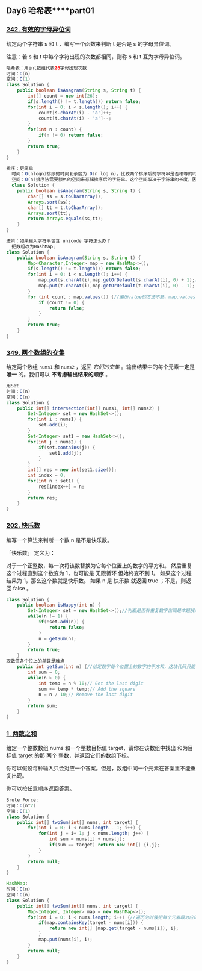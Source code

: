 ## Day6 **哈希表****part01**

### [242. 有效的字母异位词](https://leetcode.cn/problems/valid-anagram/)

给定两个字符串 s 和 t ，编写一个函数来判断 t 是否是 s 的字母异位词。

注意：若 s 和 t 中每个字符出现的次数都相同，则称 s 和 t 互为字母异位词。

```java
哈希表：用int数组代表26字母出现次数
时间：O(n)
空间：O(1)
class Solution {
    public boolean isAnagram(String s, String t) {
        int[] count = new int[26];
        if(s.length() != t.length()) return false;
        for(int i = 0; i < s.length(); i++) {
            count[s.charAt(i) - 'a']++;
            count[t.charAt(i) - 'a']--;
        }
        for(int n : count) {
            if(n != 0) return false;
        }
        return true;
    }
}
```

```java
排序：更简单
  时间：O(nlogn)排序的时间复杂度为 O(n log n)，比较两个排序后的字符串是否相等的时间复杂度为 O(n)，所以还是O(n log n)
  空间：O(n)排序法需要额外的空间来存储排序后的字符串。这个空间取决于字符串的长度，因此空间复杂度为 O(n)，其中 n 是字符串的长度
  class Solution {
    public boolean isAnagram(String s, String t) {
        char[] ss = s.toCharArray();
        Arrays.sort(ss);
        char[] tt = t.toCharArray();
        Arrays.sort(tt);
        return Arrays.equals(ss,tt);
    }
}
```

```java
进阶：如果输入字符串包含 unicode 字符怎么办？
  把数组改为HashMap;
class Solution {
    public boolean isAnagram(String s, String t) {
        Map<Character,Integer> map = new HashMap<>();
        if(s.length() != t.length()) return false;
        for(int i = 0; i < s.length(); i++) {
            map.put(s.charAt(i),map.getOrDefault(s.charAt(i), 0) + 1);//方法不熟悉,get的内容写在前面，默认写在后面
            map.put(t.charAt(i),map.getOrDefault(t.charAt(i), 0) - 1);
        }
        for (int count : map.values()) {//遍历value的方法不熟，map.values()返回Collection 对象
            if (count != 0) {
                return false;
            }
        }
        return true;
    }
}

```

### [349. 两个数组的交集](https://leetcode.cn/problems/intersection-of-two-arrays/)

给定两个数组 `nums1` 和 `nums2` ，返回 *它们的交集* 。输出结果中的每个元素一定是 **唯一** 的。我们可以 **不考虑输出结果的顺序** 。

```java
用Set
时间：O(n)
空间：O(n)   
class Solution {
    public int[] intersection(int[] nums1, int[] nums2) {
        Set<Integer> set = new HashSet<>();
        for(int i : nums1) {
            set.add(i);
        }
        Set<Integer> set1 = new HashSet<>();
        for(int j : nums2) {
            if(set.contains(j)) {
                set1.add(j);
            }
        }
        int[] res = new int[set1.size()];
        int index = 0;
        for(int n : set1) {
            res[index++] = n;
        }
        return res;
    }
}
```

### [202. 快乐数](https://leetcode.cn/problems/happy-number/)

编写一个算法来判断一个数 n 是不是快乐数。

「快乐数」 定义为：

对于一个正整数，每一次将该数替换为它每个位置上的数字的平方和。
然后重复这个过程直到这个数变为 1，也可能是 无限循环 但始终变不到 1。
如果这个过程 结果为 1，那么这个数就是快乐数。
如果 n 是 快乐数 就返回 true ；不是，则返回 false 。

```java
class Solution {
    public boolean isHappy(int n) {
        Set<Integer> set = new HashSet<>();//判断是否有重复数字出现是本题解题关键，很难看出来
        while(n != 1) {
            if(!set.add(n)) {
                return false;
            }
            n = getSum(n);
        }
        return true;
    }
取数值各个位上的单数是难点
    public int getSum(int n) {//给定数字每个位置上的数字的平方和，这块代码只能硬记了。想不出来
        int sum = 0;
        while(n > 0) {
            int temp = n % 10;// Get the last digit
            sum += temp * temp;// Add the square
            n = n / 10;// Remove the last digit
        }
        return sum;
    }
}
```

### [1. 两数之和](https://leetcode.cn/problems/two-sum/)

给定一个整数数组 nums 和一个整数目标值 target，请你在该数组中找出 和为目标值 target  的那 两个 整数，并返回它们的数组下标。

你可以假设每种输入只会对应一个答案。但是，数组中同一个元素在答案里不能重复出现。

你可以按任意顺序返回答案。

```java
Brute Force:
时间：O(n^2)
空间：O(1)
class Solution {
    public int[] twoSum(int[] nums, int target) {
        for(int i = 0; i < nums.length - 1; i++) {
            for(int j = i+ 1; j < nums.length; j++) {
                int sum = nums[i] + nums[j];
                if(sum == target) return new int[] {i,j};
            }
        }
        return null;
    }
}
```

```java
HashMap:
时间：O(n)
空间：O(n)
class Solution {
    public int[] twoSum(int[] nums, int target) {
        Map<Integer, Integer> map = new HashMap<>();
        for(int i = 0; i < nums.length; i++) {//遍历的时候把每个元素跟对应的下标储存进map，在这之前判断是否存在target - nums[i]这个key，如果存在说明之前有一个元素跟当前元素的和为target，返回当前下标跟之前那个元素的下标即可
            if(map.containsKey(target - nums[i])) {
                return new int[] {map.get(target - nums[i]), i};
            }
            map.put(nums[i], i);
        }
        return null;
    }
}
```

